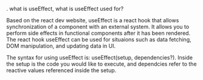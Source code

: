 .
what is useEffect, what is useEffect used for?

Based on the react dev website, useEffect is a react hook that allows synchronization of a component with an external system. It allows you to perform side effects in functional components after it has been rendered. The react hook useEffect can be used for situaions such as data fetching, DOM manipulation, and updating data in UI.

The syntax for using useEffect is: useEffect(setup, dependencies?). Inside the setup is the code you would like to execute, and dependcies refer to the reactive values referenced inside the setup.